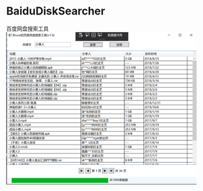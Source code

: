# BaiduDiskSearcher
百度网盘搜索工具
![Image text](https://github.com/BruceQiu1996/BaiduDiskSearcher/blob/master/Screenshot/1585056877(1).jpg)